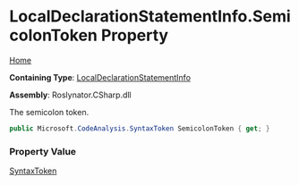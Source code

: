 # LocalDeclarationStatementInfo\.SemicolonToken Property

[Home](../../../../../README.md)

**Containing Type**: [LocalDeclarationStatementInfo](../README.md)

**Assembly**: Roslynator\.CSharp\.dll

  
The semicolon token\.

```csharp
public Microsoft.CodeAnalysis.SyntaxToken SemicolonToken { get; }
```

### Property Value

[SyntaxToken](https://docs.microsoft.com/en-us/dotnet/api/microsoft.codeanalysis.syntaxtoken)

